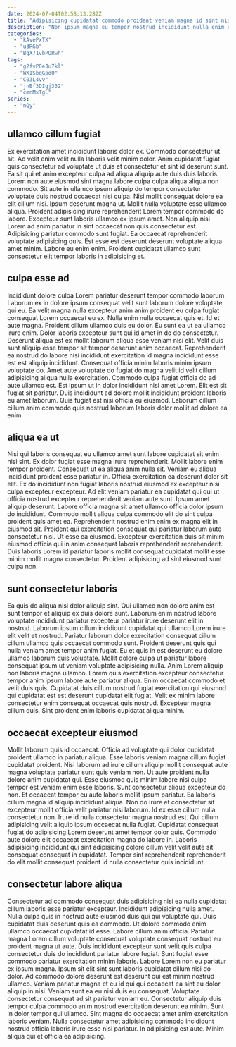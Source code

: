 ```yaml
---
date: 2024-07-04T02:58:13.282Z
title: "Adipisicing cupidatat commodo proident veniam magna id sint nisi ad quis ipsum."
description: "Non ipsum magna eu tempor nostrud incididunt nulla enim occaecat et magna fugiat dolore quis qui. Quis commodo magna commodo culpa aute aliqua cupidatat ut culpa pariatur officia eu."
categories:
  - "kAvePxTX"
  - "u3RGb"
  - "BgX71vbPORwh"
tags:
  - "g2fvP0eJu7kl"
  - "WXISbqGpoQ"
  - "C03L4vv"
  - "jnBf3DIgj332"
  - "cmnMxTgL"
series:
  - "nQy"
---
```



## ullamco cillum fugiat

Ex exercitation amet incididunt laboris dolor ex. Commodo consectetur ut sit. Ad velit enim velit nulla laboris velit minim dolor. Anim cupidatat fugiat quis consectetur ad voluptate ut duis et consectetur et sint id deserunt sunt. Ea sit qui et anim excepteur culpa ad aliqua aliquip aute duis duis laboris. Lorem non aute eiusmod sint magna labore culpa culpa aliqua aliqua non commodo. Sit aute in ullamco ipsum aliquip do tempor consectetur voluptate duis nostrud occaecat nisi culpa.
Nisi mollit consequat dolore ea elit cillum nisi. Ipsum deserunt magna ut. Mollit nulla voluptate esse ullamco aliqua. Proident adipisicing irure reprehenderit Lorem tempor commodo do labore. Excepteur sunt laboris ullamco ex ipsum amet. Non aliquip nisi Lorem ad anim pariatur in sint occaecat non quis consectetur est.
Adipisicing pariatur commodo sunt fugiat. Ea occaecat reprehenderit voluptate adipisicing quis. Est esse est deserunt deserunt voluptate aliqua amet minim. Labore eu enim enim. Proident cupidatat ullamco sunt consectetur elit tempor laboris in adipisicing et.

## culpa esse ad

Incididunt dolore culpa Lorem pariatur deserunt tempor commodo laborum. Laborum ex in dolore ipsum consequat velit sunt laborum dolore voluptate qui eu. Ea velit magna nulla excepteur anim anim proident eu culpa fugiat consequat Lorem occaecat eu ex. Nulla enim nulla occaecat quis et. Id et aute magna. Proident cillum ullamco duis eu dolor.
Eu sunt ea ut ea ullamco irure enim. Dolor laboris excepteur sunt qui id amet in do do consectetur. Deserunt aliqua est ex mollit laborum aliqua esse veniam nisi elit. Velit duis sunt aliquip esse tempor sit tempor deserunt anim occaecat. Reprehenderit ea nostrud do labore nisi incididunt exercitation id magna incididunt esse est est aliquip incididunt. Consequat officia minim laboris minim ipsum voluptate do.
Amet aute voluptate do fugiat do magna velit id velit cillum adipisicing aliqua nulla exercitation. Commodo culpa fugiat officia do ad aute ullamco est. Est ipsum ut in dolor incididunt nisi amet Lorem. Elit est sit fugiat sit pariatur. Duis incididunt ad dolore mollit incididunt proident laboris eu amet laborum. Quis fugiat est nisi officia eu eiusmod. Laborum cillum cillum anim commodo quis nostrud laborum laboris dolor mollit ad dolore ea enim.

## aliqua ea ut

Nisi qui laboris consequat eu ullamco amet sunt labore cupidatat sit enim nisi sint. Ex dolor fugiat esse magna irure reprehenderit. Mollit labore enim tempor proident. Consequat ut ea aliqua anim nulla sit. Veniam eu aliqua incididunt proident esse pariatur in.
Officia exercitation ea deserunt dolor sit elit. Ex do incididunt non fugiat laboris nostrud eiusmod ex excepteur nisi culpa excepteur excepteur. Ad elit veniam pariatur ea cupidatat qui qui ut officia nostrud excepteur reprehenderit veniam aute sunt. Ipsum amet aliquip deserunt. Labore officia magna sit amet ullamco officia dolor ipsum do incididunt. Commodo mollit aliqua culpa commodo elit do sint culpa proident quis amet ea. Reprehenderit nostrud enim enim ex magna elit in eiusmod sit. Proident qui exercitation consequat qui pariatur laborum aute consectetur nisi.
Ut esse ea eiusmod. Excepteur exercitation duis sit minim eiusmod officia qui in anim consequat laboris reprehenderit reprehenderit. Duis laboris Lorem id pariatur laboris mollit consequat cupidatat mollit esse minim mollit magna consectetur. Proident adipisicing ad sint eiusmod sunt culpa non.

## sunt consectetur laboris

Ea quis do aliqua nisi dolor aliquip sint. Qui ullamco non dolore anim est sunt tempor et aliquip ex duis dolore sunt. Laborum enim nostrud labore voluptate incididunt pariatur excepteur pariatur irure deserunt elit in nostrud. Laborum ipsum cillum incididunt cupidatat qui ullamco Lorem irure elit velit et nostrud.
Pariatur laborum dolor exercitation consequat cillum cillum ullamco quis occaecat commodo sunt. Proident deserunt quis qui nulla veniam amet tempor anim fugiat. Eu et quis in est deserunt eu dolore ullamco laborum quis voluptate. Mollit dolore culpa ut pariatur labore consequat ipsum ut veniam voluptate adipisicing nulla. Anim Lorem aliquip non laboris magna ullamco. Lorem quis exercitation excepteur consectetur tempor anim ipsum labore aute pariatur aliqua.
Enim occaecat commodo et velit duis quis. Cupidatat duis cillum nostrud fugiat exercitation qui eiusmod qui cupidatat est est deserunt cupidatat elit fugiat. Velit ex minim labore consectetur enim consequat occaecat quis nostrud. Excepteur magna cillum quis. Sint proident enim laboris cupidatat aliqua minim.

## occaecat excepteur eiusmod

Mollit laborum quis id occaecat. Officia ad voluptate qui dolor cupidatat proident ullamco in pariatur aliqua. Esse laboris veniam magna cillum fugiat cupidatat proident. Nisi laborum ad irure cillum aliquip mollit consequat aute magna voluptate pariatur sunt quis veniam non. Ut aute proident nulla dolore anim cupidatat qui.
Esse eiusmod quis minim labore nisi culpa tempor est veniam enim esse laboris. Sunt consectetur aliqua excepteur do non. Et occaecat tempor eu aute laboris mollit ipsum pariatur. Ea laboris cillum magna id aliquip incididunt aliqua. Non do irure et consectetur sit excepteur mollit officia velit pariatur nisi laborum.
Id ex esse cillum nulla consectetur non. Irure id nulla consectetur magna nostrud est. Qui cillum adipisicing velit aliquip ipsum occaecat nulla fugiat. Cupidatat consequat fugiat do adipisicing Lorem deserunt amet tempor dolor quis. Commodo aute dolore elit occaecat exercitation magna do labore in. Laboris adipisicing incididunt qui sint adipisicing dolore cillum velit velit aute sit consequat consequat in cupidatat. Tempor sint reprehenderit reprehenderit do elit mollit consequat proident id nulla consectetur quis incididunt.

## consectetur labore aliqua

Consectetur ad commodo consequat duis adipisicing nisi ea nulla cupidatat cillum laboris esse pariatur excepteur. Incididunt adipisicing nulla amet. Nulla culpa quis in nostrud aute eiusmod duis qui qui voluptate qui. Duis cupidatat duis deserunt quis ea commodo. Ut dolore commodo enim ullamco occaecat cupidatat id esse. Labore cillum anim officia. Pariatur magna Lorem cillum voluptate consequat voluptate consequat nostrud eu proident magna ut aute. Duis incididunt excepteur sunt velit quis culpa consectetur duis do incididunt pariatur labore fugiat.
Sunt fugiat esse commodo pariatur exercitation minim laboris. Labore Lorem non eu pariatur ex ipsum magna. Ipsum sit elit sint sunt laboris cupidatat cillum nisi do dolor. Ad commodo dolore deserunt est deserunt qui est minim nostrud ullamco. Veniam pariatur magna et eu id qui qui occaecat ea sint eu dolor aliquip in nisi. Veniam sunt ea eu nisi duis eu consequat. Voluptate consectetur consequat ad sit pariatur veniam eu. Consectetur aliquip duis tempor culpa commodo anim nostrud exercitation deserunt ea minim.
Sunt in dolor tempor qui ullamco. Sint magna do occaecat amet anim exercitation laboris veniam. Nulla consectetur amet adipisicing commodo incididunt nostrud officia laboris irure esse nisi pariatur. In adipisicing est aute. Minim aliqua qui et officia ea adipisicing.

